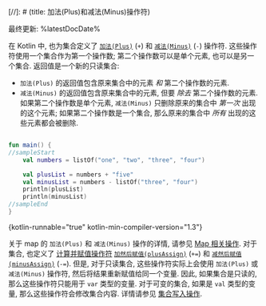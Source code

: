 [//]: # (title: 加法(Plus)和减法(Minus)操作符)

最终更新: %latestDocDate%

在 Kotlin 中, 也为集合定义了
[`加法(Plus)`](https://kotlinlang.org/api/latest/jvm/stdlib/kotlin.collections/plus.html) (`+`)
和
[`减法(Minus)`](https://kotlinlang.org/api/latest/jvm/stdlib/kotlin.collections/minus.html) (`-`)
操作符.
这些操作符使用一个集合作为第一个操作数; 第二个操作数可以是单个元素, 也可以是另一个集合.
返回值是一个新的只读集合:

* `加法(Plus)` 的返回值包含原来集合中的元素 _和_ 第二个操作数的元素.
* `减法(Minus)` 的返回值包含原来集合中的元素, 但要 _除去_ 第二个操作数的元素.
   如果第二个操作数是单个元素, `减法(Minus)` 只删除原来的集合中 _第一次_ 出现的这个元素; 如果第二个操作数是一个集合, 那么原来的集合中 _所有_ 出现的这些元素都会被删除.

```kotlin

fun main() {
//sampleStart
    val numbers = listOf("one", "two", "three", "four")

    val plusList = numbers + "five"
    val minusList = numbers - listOf("three", "four")
    println(plusList)
    println(minusList)
//sampleEnd
}
```
{kotlin-runnable="true" kotlin-min-compiler-version="1.3"}

关于 map 的 `加法(Plus)` 和 `减法(Minus)` 操作的详情, 请参见 [Map 相关操作](map-operations.md).
对于集合, 也定义了
[计算并赋值操作符](operator-overloading.md#augmented-assignments)
[`加然后赋值(plusAssign)`](https://kotlinlang.org/api/latest/jvm/stdlib/kotlin.collections/plus-assign.html) (`+=`)
和
[`减然后赋值(minusAssign)`](https://kotlinlang.org/api/latest/jvm/stdlib/kotlin.collections/minus-assign.html) (`-=`).
但是, 对于只读集合, 这些操作符实际上会使用 `加法(Plus)` 或 `减法(Minus)` 操作符, 然后将结果重新赋值给同一个变量.
因此, 如果集合是只读的, 那么这些操作符只能用于 `var` 类型的变量.
对于可变的集合, 如果是 `val` 类型的变量, 那么这些操作符会修改集合内容.
详情请参见 [集合写入操作](collection-write.md).
